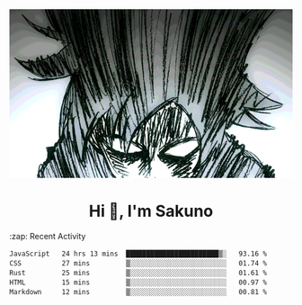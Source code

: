 <body>
<h1 align="center"></h1>
<br>
<div align="center">
<img width="auto" height="300" src="Img/mobFreakoutLonger.gif"/>
</div>
</div>
<h1 align="center">Hi 👋, I'm Sakuno</h1>
:zap: Recent Activity

<!--START_SECTION:waka-->

```txt
JavaScript   24 hrs 13 mins  ███████████████████████▒░   93.16 %
CSS          27 mins         ▒░░░░░░░░░░░░░░░░░░░░░░░░   01.74 %
Rust         25 mins         ▒░░░░░░░░░░░░░░░░░░░░░░░░   01.61 %
HTML         15 mins         ▒░░░░░░░░░░░░░░░░░░░░░░░░   00.97 %
Markdown     12 mins         ▒░░░░░░░░░░░░░░░░░░░░░░░░   00.81 %
```

<!--END_SECTION:waka-->
